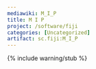 ```yaml
---
mediawiki: M_I_P
title: M I P
project: /software/fiji
categories: [Uncategorized]
artifact: sc.fiji:M_I_P
---
```


{% include warning/stub %}



